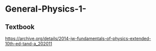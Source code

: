 # General-Physics-1-

## Textbook

https://archive.org/details/2014-jw-fundamentals-of-physics-extended-10th-ed-tand-a_202011
